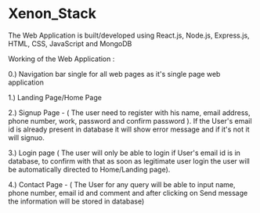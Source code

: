 # Xenon_Stack
The Web Application is built/developed using React.js, Node.js, Express.js, HTML, CSS, JavaScript and MongoDB

Working of the Web Application :

0.) Navigation bar single for all web pages as it's single page web application

1.) Landing Page/Home Page

2.) Signup Page - ( The user need to register with his name, email address, phone number, work, password and confirm password ).
    If the User's email id is already present in database it will show error message and if it's not it will signuo.
    
3.) Login page ( The user will only be able to login if User's email id is in database, to confirm with that as soon as legitimate user login the user will be automatically directed to Home/Landing page).

4.) Contact Page - ( The User for any query will be able to input name, phone number, email id and comment and after clicking on Send message the information will be stored in     database)
